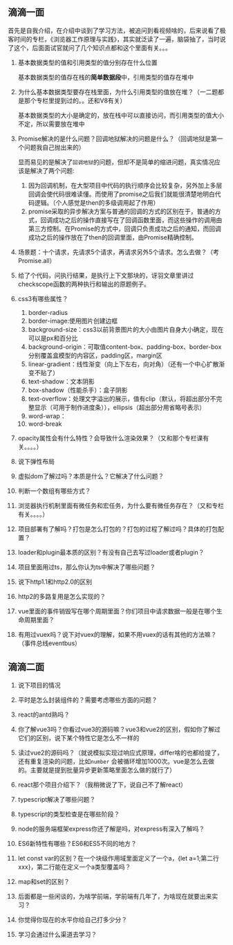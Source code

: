 ## 滴滴一面

首先是自我介绍，在介绍中谈到了学习方法，被追问到看视频啥的，后来说看了极客时间的专栏，《浏览器工作原理与实践》，其实就泛读了一遍，脑袋抽了，当时说了这个，后面面试官就问了几个知识点都和这个里面有关。。。

1. 基本数据类型的值和引用类型的值分别存在什么位置

    基本数据类型的值存在栈的**简单数据段**中，引用类型的值存在堆中

2. 为什么基本数据类型要存在栈里面，为什么引用类型的值放在堆？（一二题都是那个专栏里提到过的。。还和V8有关）

    基本数据类型的大小是确定的，放在栈中可以直接访问，而引用类型的值大小不定，所以需要放在堆中

3. Promise解决的是什么问题？回调地狱解决的问题是什么？（回调地狱是第一个问题我自己抛出来的）

    显而易见的是解决了`回调地狱`的问题，但却不是简单的缩进问题，真实情况应该是解决了两个问题:
    
    1. 因为回调机制，在大型项目中代码的执行顺序会比较复杂，另外加上多层回调会使代码很难读懂。而使用了promise之后我们就能很清楚地明白代码逻辑。（个人感觉是then的多级调用起了作用）
    2. promise采取的异步解决方案与普通的回调的方式的区别在于，普通的方式，回调成功之后的操作直接写在了回调函数里面，而这些操作的调用由第三方控制。在Promise的方式中，回调只负责成功之后的通知，而回调成功之后的操作放在了then的回调里面，由Promise精确控制。

4. 场景题：十个请求，先请求5个请求，再请求另外5个请求。怎么去做？（考Promise.all）

5. 给了个代码，问执行结果，是执行上下文那块的，讶羽文章里讲过checkscope函数的两种执行和输出的原题例子。

6. css3有哪些属性？

    1. border-radius
    2. border-image:使用图片创建边框
    3. background-size：css3以前背景图片的大小由图片自身大小确定，现在可以是px和百分比
    4. background-origin：可取值content-box、padding-box、border-box分别覆盖盒模型的内容区，padding区，margin区
    5. linear-gradient：线性渐变（向上下左右，向对角）（还有一个中心扩散渐变不贴了）
    6. text-shadow：文本阴影
    7. box-shadow（性能杀手）：盒子阴影
    8. text-overflow：处理文字溢出的展示，值有clip（默认，将超出部分不完整显示（可用于制作进度条）），ellipsis（超出部分用省略号表示）
    9. word-wrap：
    10. word-break

7. opacity属性会有什么特性？会导致什么渲染效果？（又和那个专栏课有关。。。。）

8. 说下弹性布局

9. 虚拟dom了解过吗？本质是什么？它解决了什么问题？

10. 判断一个数组有哪些方式？

11. 浏览器执行机制里面有微任务和宏任务，为什么要有微任务存在？（又和专栏有关。。。。）

12. 项目部署有了解吗？打包是怎么打包的？打包的过程了解过吗？具体的打包配置？

13. loader和plugin最本质的区别？有没有自己去写过loader或者plugin？

14. 项目里面用过ts，那么你认为ts中解决了哪些问题？

15. 说下http1.1和http2.0的区别

16. http2的多路复用是怎么实现的？

17. vue里面的事件销毁写在哪个周期里面？你们项目中请求数据一般是在哪个生命周期里面？

18. 有用过vuex吗？说下对vuex的理解，如果不用vuex的话有其他的方法嘛？（事件总线eventbus）

     

## 滴滴二面

1. 说下项目的情况
2. 平时是怎么封装组件的？需要考虑哪些方面的问题？
3. react的antd熟吗？
4. 你了解vue3吗？你看过vue3的源码嘛？vue3和vue2的区别，假如你了解过它们的区别，说下某个特性它是怎么不一样的
5. 读过vue2的源码吗？（就说模拟实现过响应式原理，differ啥的也都给提了，还有重复渲染的问题，比如`number` 会被循环增加1000次。vue是怎么去做的。主要就是提到批量异步更新策略里面怎么做的就行了）

6. react那个项目介绍下？（我稍微说了下，说自己不了解react）

7. typescript解决了哪些问题？
8. typescript的类型检查是在哪些阶段？
9. node的服务端框架express你还了解是吗，对express有深入了解吗？
10. ES6新特性有哪些？ES6和ES5不同的地方？
11. let const var的区别？在一个块级作用域里面定义了一个a，{let a=1;第二行xxx}，第二行能在定义一个a类型覆盖吗？
12. map和set的区别？
13. 后面都是一些闲谈的，为啥学前端，学前端有几年了，为啥现在就要出来实习？
14. 你觉得你现在的水平你给自己打多少分？
15. 学习会通过什么渠道去学习？


